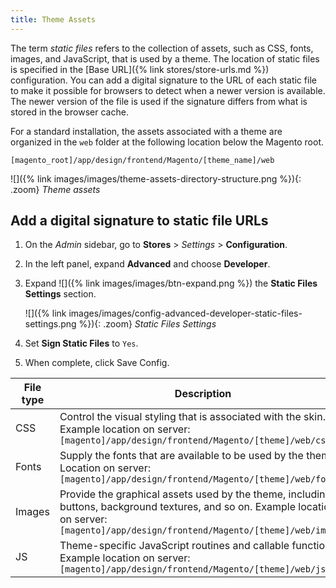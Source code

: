 ```yaml
---
title: Theme Assets
---
```


The term _static files_ refers to the collection of assets, such as CSS, fonts, images, and JavaScript, that is used by a theme. The location of static files is specified in the [Base URL]({% link stores/store-urls.md %}) configuration. You can add a digital signature to the URL of each static file to make it possible for browsers to detect when a newer version is available. The newer version of the file is used if the signature differs from what is stored in the browser cache.

For a standard installation, the assets associated with a theme are organized in the `web` folder at the following location below the Magento root.

   `[magento_root]/app/design/frontend/Magento/[theme_name]/web`

![]({% link images/images/theme-assets-directory-structure.png %}){: .zoom}
_Theme assets_

## Add a digital signature to static file URLs

1. On the _Admin_ sidebar, go to **Stores** > _Settings_ > **Configuration**.

1. In the left panel, expand **Advanced** and choose **Developer**.

1. Expand ![]({% link images/images/btn-expand.png %}) the **Static Files Settings** section.

   ![]({% link images/images/config-advanced-developer-static-files-settings.png %}){: .zoom}
   *Static Files Settings*

1. Set **Sign Static Files** to `Yes`.

1. When complete, click <span class="btn">Save Config</span>.

|File type|Description|
|--- |--- |
|CSS|Control the visual styling that is associated with the skin. Example location on server: `[magento]/app/design/frontend/Magento/[theme]/web/css`|
|Fonts|Supply the fonts that are available to be used by the theme. Location on server: `[magento]/app/design/frontend/Magento/[theme]/web/fonts`|
|Images|Provide the graphical assets used by the theme, including buttons, background textures, and so on. Example location on server: `[magento]/app/design/frontend/Magento/[theme]/web/images`|
|JS|Theme-specific JavaScript routines and callable functions. Example location on server: `[magento]/app/design/frontend/Magento/[theme]/web/js`|